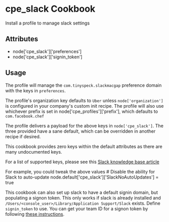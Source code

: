 cpe_slack Cookbook
========================
Install a profile to manage slack settings


Attributes
----------
* node['cpe_slack']['preferences']
* node['cpe_slack']['signin_token']

Usage
-----
The profile will manage the `com.tinyspeck.slackmacgap` preference domain with the keys in `preferences`.

The profile's organization key defaults to `Uber` unless `node['organization']` is
configured in your company's custom init recipe. The profile will also use
whichever prefix is set in node['cpe_profiles']['prefix'], which defaults to `com.facebook.chef`

The profile delivers a payload for the above keys in `node['cpe_slack']`.  The three provided have a sane default, which can be overridden in another recipe if desired.

This cookbook provides zero keys within the default attributes as there are many undocumented keys.

For a list of supported keys, please see this [Slack knowledge base article](https://slack.com/help/articles/360035635174-Deploy-Slack-for-macOS)

For example, you could tweak the above values
    # Disable the ability for Slack to auto-update
    node.default['cpe_slack']['SlackNoAutoUpdates'] = true

This cookbook can also set up slack to have a default signin domain, but populating a signon token. This only works if slack is already installed and `/Users/<console_user>/Library/Application Support/Slack` exists. Define `signin_token` to use. You can get your team ID for a signon token by following [these instructions](https://slack.com/intl/en-au/help/articles/360041725993-Share-a-default-sign-in-file-with-members).
